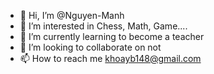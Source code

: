 - 👋 Hi, I’m @Nguyen-Manh
- 👀 I’m interested in Chess, Math, Game.... 
- 🌱 I’m currently learning to become a teacher
- 💞️ I’m looking to collaborate on not
- 📫 How to reach me khoayb148@gmail.com
